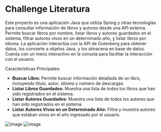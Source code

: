 # Challenge Literatura 

Este proyecto es una aplicación Java que utiliza Spring y otras tecnologías para consultar información de libros y autores desde una API externa. Permite buscar libros por nombre, listar libros y autores guardados en el sistema, filtrar autores vivos en un determinado año, y listar libros por idioma. La aplicación interactúa con la API de Gutenberg para obtener datos, los convierte a objetos Java, y los almacena en base de datos.
Cuenta con un menú interactivo en la consola para facilitar la interacción con el usuario.

Características Principales:

- **Buscar Libro:** Permite buscar información detallada de un libro, incluyendo título, autor, idioma y número de descargas.
- **Listar Libros Guardados:** Muestra una lista de todos los libros que han sido registrados en el sistema.
- **Listar Autores Guardados:** Muestra una lista de todos los autores que han sido registrados en el sistema.
- **Listar Autores Vivos en un Determinado Año:** Filtra y muestra autores que estaban vivos en el año ingresado por el usuario.

![image](https://github.com/SaantiagoAlonso/Challenge-Literatura/assets/158789391/25b6504d-e86c-4e29-83bd-f0e645fde6f9)
![image](https://github.com/SaantiagoAlonso/Challenge-Literatura/assets/158789391/7a6812ce-94f1-4f42-a42d-ac43485c9e30)

